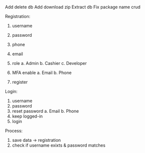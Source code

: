 Add delete db
Add download zip
Extract db
Fix package name crud

Registration:

1. username
2. password
3. phone
4. email
5. role
   a. Admin
   b. Cashier
   c. Developer

6. MFA enable
   a. Email
   b. Phone
7. register

Login:

1. username
2. password
3. reset password
   a. Email
   b. Phone
4. keep logged-in
5. login

Process:

1. save data -> registration
2. check if username exixts & password matches
